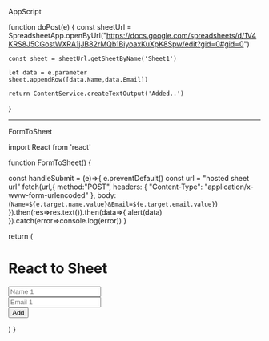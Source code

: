 
AppScript

function doPost(e) {
    const sheetUrl = SpreadsheetApp.openByUrl("https://docs.google.com/spreadsheets/d/1V4KRS8J5CGostWXRA1jJB82rMQb1BiyoaxKuXpK8Spw/edit?gid=0#gid=0")
  
    const sheet = sheetUrl.getSheetByName('Sheet1')
  
    let data = e.parameter
    sheet.appendRow([data.Name,data.Email])
  
    return ContentService.createTextOutput('Added..')
  }
  
---


  FormToSheet

  import React from 'react'

function FormToSheet() {

  const handleSubmit = (e)=>{
    e.preventDefault()
    const url = "hosted sheet url"
    fetch(url,{
      method:"POST",
      headers: { "Content-Type": "application/x-www-form-urlencoded" },
      body:(`Name=${e.target.name.value}&Email=${e.target.email.value}`)
    }).then(res=>res.text()).then(data=>{
      alert(data)
    }).catch(error=>console.log(error))
  }


  return (
    <div>
        <h1>React to Sheet</h1>
        <form onSubmit={handleSubmit}>
          <input name='name' placeholder='Name 1' /> <br/>
          <input name='email' placeholder='Email 1' /> <br/>
          <button>Add</button>
        </form>
    </div>
  )
}

